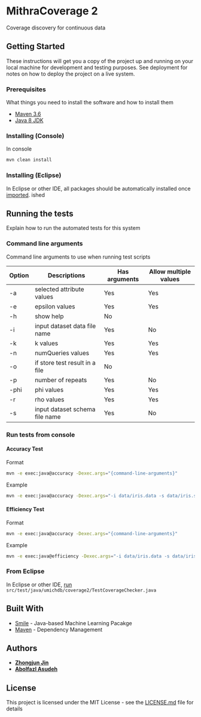 # MithraCoverage 2

Coverage discovery for continuous data

## Getting Started

These instructions will get you a copy of the project up and running on your local machine for development and testing purposes. See deployment for notes on how to deploy the project on a live system.

### Prerequisites

What things you need to install the software and how to install them

* [Maven 3.6](https://maven.apache.org/install.html)
* [Java 8 JDK](https://docs.oracle.com/javase/8/docs/technotes/guides/install/install_overview.html)


### Installing (Console)

In console
```bash
mvn clean install
```

### Installing (Eclipse)

In Eclipse or other IDE, all packages should be automatically installed once [imported](https://vaadin.com/learn/tutorials/import-maven-project-eclipse). ished


## Running the tests 

Explain how to run the automated tests for this system

### Command line arguments

Command line arguments to use when running test scripts

| Option | Descriptions                    | Has arguments | Allow multiple values |
|--------|--------------------------------|---------------|-----------------------|
| -a     | selected attribute values      | Yes           | Yes                   |
| -e     | epsilon values                 | Yes           | Yes                   |
| -h     | show help                      | No            |                       |
| -i     | input dataset data file name   | Yes           | No                    |
| -k     | k values                       | Yes           | Yes                   |
| -n     | numQueries values              | Yes           | Yes                   |
| -o     | if store test result in a file | No            |                       |
| -p     | number of repeats              | Yes           | No                    |
| -phi   | phi values                     | Yes           | Yes                   |
| -r     | rho values                     | Yes           | Yes                   |
| -s     | input dataset schema file name | Yes           | No                    |


### Run tests from console

#### Accuracy Test

Format

```bash
mvn -e exec:java@accuracy -Dexec.args="{command-line-arguments}"
```

Example

```bash
mvn -e exec:java@accuracy -Dexec.args="-i data/iris.data -s data/iris.schema -a sepalLength sepalWidth petalLength -k 3 -r 0.05 0.1 0.15 -n  2000 -p 1 -e 0.1 -phi 0.1"
```

#### Efficiency Test

Format

```bash
mvn -e exec:java@accuracy -Dexec.args="{command-line-arguments}"
```

Example

```bash
mvn -e exec:java@efficiency -Dexec.args="-i data/iris.data -s data/iris.schema -a sepalLength sepalWidth -k 2 -r 0.05 0.1 0.15 -n  2000 -p 1"
```

### From Eclipse

In Eclipse or other IDE, [run](https://help.eclipse.org/kepler/index.jsp?topic=%2Forg.eclipse.jdt.doc.user%2Ftasks%2Ftask-launching_java_program.htm) `src/test/java/umichdb/coverage2/TestCoverageChecker.java`



## Built With

* [Smile](https://haifengl.github.io/) - Java-based Machine Learning Pacakge
* [Maven](https://maven.apache.org/) - Dependency Management


## Authors

* **[Zhongjun Jin](https://github.com/markjin1990)**
* **[Abolfazl Asudeh](https://github.com/asudeh)**

## License

This project is licensed under the MIT License - see the [LICENSE.md](LICENSE.md) file for details
